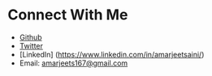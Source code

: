 # Connect With Me

* [Github](https://github.com/amarjeet-saini)
* [Twitter]()
* [LinkedIn] (https://www.linkedin.com/in/amarjeetsaini/)
* Email: [amarjeets167@gmail.com](mailto:amarjeets167@gmail.com)
